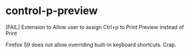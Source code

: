 # control-p-preview
[FAIL] Extension to Allow user to assign Ctrl+p to Print Preview instead of Print

Firefox 59 does not allow overriding built-in keyboard shortcuts. Crap.
